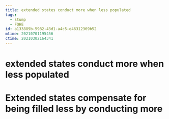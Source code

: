 ```yaml
---
title: extended states conduct more when less populated
tags:
  - stump
  - FQHE
id: a133889b-5982-43d1-a4c5-e46312369b52
mtime: 20210701195456
ctime: 20210302164341
---
```


# extended states conduct more when less populated

# Extended states compensate for being filled less by conducting more
